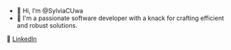 - 👋 Hi, I’m @SylviaCUwa
- 👀 I'm a passionate software developer with a knack for crafting efficient and robust solutions.

  

🔗 [LinkedIn](https://www.linkedin.com/in/SylviaCUwa)
